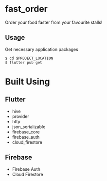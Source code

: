 # fast_order

Order your food faster from your favourite stalls!

## Usage

Get necessary application packages

```
$ cd $PROJECT_LOCATION
$ flutter pub get
```

# Built Using

## Flutter

-   hive
-   provider
-   http
-   json_serializable
-   firebase_core
-   firebase_auth
-   cloud_firestore

## Firebase

-   Firebase Auth
-   Cloud Firestore
